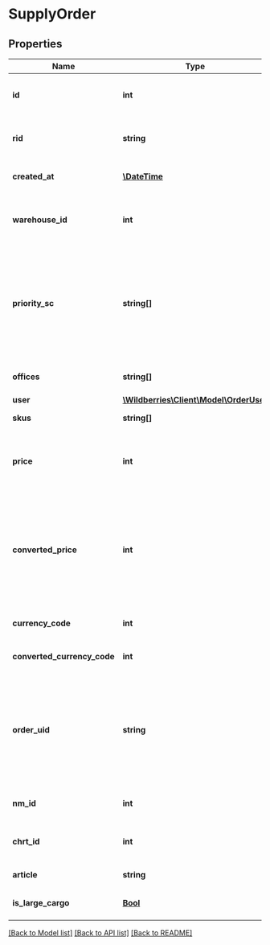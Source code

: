 # SupplyOrder

## Properties
Name | Type | Description | Notes
------------ | ------------- | ------------- | -------------
**id** | **int** | Идентификатор сборочного задания в Маркетплейсе | [optional] 
**rid** | **string** | Идентификатор сборочного задания в системе Wildberries | [optional] 
**created_at** | [**\DateTime**](\DateTime.md) | Дата создания сборочного задания (RFC3339) | [optional] 
**warehouse_id** | **int** | Идентификатор склада поставщика, на который поступило сборочное задание | [optional] 
**priority_sc** | **string[]** | Массив приоритетных СЦ для доставки сборочного задания. Если поле не заполнено или массив пустой, приоритетного СЦ для данного сборочного задания нет. | [optional] 
**offices** | **string[]** | Список офисов, куда следует привезти товар. | [optional] 
**user** | [**\Wildberries\Client\Model\OrderUser**](OrderUser.md) |  | [optional] 
**skus** | **string[]** | Массив штрихкодов товара | [optional] 
**price** | **int** | Цена в валюте продажи с учетом скидок в копейках. Код валюты продажи в поле currencyCode. | [optional] 
**converted_price** | **int** | Цена продажи с учетом скидок в копейках, сконвертированная в рубли по курсу на момент создания сборочного задания. Предоставляется в информационных целях. | [optional] 
**currency_code** | **int** | Код валюты продажи (ISO 4217) | [optional] 
**converted_currency_code** | **int** | Код валюты страны поставщика (ISO 4217) | [optional] 
**order_uid** | **string** | Идентификатор транзакции для группировки сборочных заданий. Сборочные задания в одной корзине клиента будут иметь одинаковый orderUID. | [optional] 
**nm_id** | **int** | Артикул товара в системе Wildberries | [optional] 
**chrt_id** | **int** | Идентификатор размера товара в системе Wildberries | [optional] 
**article** | **string** | Артикул поставщика | [optional] 
**is_large_cargo** | [**Bool**](Bool.md) | сКГТ-признак товара, на который был сделан заказ | [optional] 

[[Back to Model list]](../../README.md#documentation-for-models) [[Back to API list]](../../README.md#documentation-for-api-endpoints) [[Back to README]](../../README.md)

